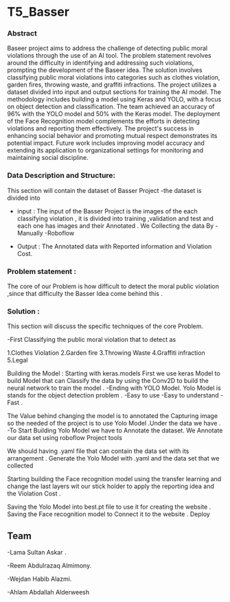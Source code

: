 # T5_Basser
### Abstract
Baseer project aims to address the challenge of detecting public moral violations through the use of an AI tool. The problem statement revolves around the difficulty in identifying and addressing such violations, prompting the development of the Baseer idea. The solution involves classifying public moral violations into categories such as clothes violation, garden fires, throwing waste, and graffiti infractions. The project utilizes a dataset divided into input and output sections for training the AI model. The methodology includes building a model using Keras and YOLO, with a focus on object detection and classification. The team achieved an accuracy of 96% with the YOLO model and 50% with the Keras model. The deployment of the Face Recognition model complements the efforts in detecting violations and reporting them effectively. The project's success in enhancing social behavior and promoting mutual respect demonstrates its potential impact. Future work includes improving model accuracy and extending its application to organizational settings for monitoring and maintaining social discipline.


### Data Description and Structure: 
This section will contain the dataset of Basser Project 
-the dataset is divided into 

- input :
The input of the Basser Project is the images of the each classifying violation , it is divided into training ,validation and test and each one has images and their Annotated  .
We Collecting the data By 
-Manually 
-Roboflow 

- Output : The Annotated data with Reported information and Violation Cost.

### Problem statement :
The core of our Problem is how difficult to detect the moral public violation ,since that difficulty the Basser Idea come behind this . 


### Solution :
This section will discuss the specific techniques of the core Problem.

-First Classifying the public moral violation that to detect as

1.Clothes Violation
2.Garden fire 
3.Throwing Waste
4.Graffiti infraction
5.Legal

Building the Model :
Starting with keras.models
First we use keras Model to build Model that can Classify the data by using the Conv2D to build the neural network to train the model .
-Ending with YOLO Model. 
Yolo Model is stands for the object detection problem .
-Easy to use 
-Easy to understand 
-Fast .

The Value behind changing the model is to annotated the Capturing image so the needed of the project is to use Yolo Model .Under the data we have .
-To Start Building Yolo Model we have to Annotate the dataset. We Annotate our data set using roboflow Project tools 


We should having .yaml file that can contain the data set with its arrangement .
Generate the Yolo Model with .yaml and the  data set that we collected 



Starting building the Face recognition model using the transfer learning and change the last layers wit our stick holder to apply the reporting idea  and the Violation Cost .

Saving the Yolo Model into best.pt file to use it for creating the website .
Saving the Face recognition  model to Connect it to the website .
Deploy 












## Team


-Lama Sultan Askar .

-Reem Abdulrazaq Almimony.

-Wejdan Habib Alazmi.

-Ahlam Abdallah Alderweesh




